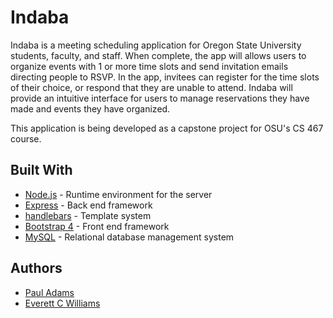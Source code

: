 # Indaba

Indaba is a meeting scheduling application for Oregon State University students, faculty, and staff. When complete, the app will allows users to organize events with 1 or more time slots and send invitation emails directing people to RSVP. In the app, invitees can register for the time slots of their choice, or respond that they are unable to attend. Indaba will provide an intuitive interface for users to manage reservations they have made and events they have organized.

This application is being developed as a capstone project for OSU's CS 467 course.

## Built With

* [Node.js](https://nodejs.org/en/) - Runtime environment for the server
* [Express](https://expressjs.com/) - Back end framework
* [handlebars](https://handlebarsjs.com/) - Template system
* [Bootstrap 4](https://getbootstrap.com/) - Front end framework
* [MySQL](https://www.mysql.com/) - Relational database management system


## Authors

* [Paul Adams](https://github.com/pauladams12345)
* [Everett C Williams](https://github.com/Everett1914)
